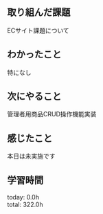 ## 取り組んだ課題
ECサイト課題について   
## わかったこと
 特になし
## 次にやること
管理者用商品CRUD操作機能実装   
## 感じたこと
本日は未実施です
## 学習時間
today: 0.0h   
total: 322.0h